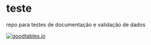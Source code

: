 # teste
repo para testes de documentação e validação de dados

[![goodtables.io](https://goodtables.io/badge/github/andrelgamei/teste.svg)](https://goodtables.io/github/andrelgamei/teste)
